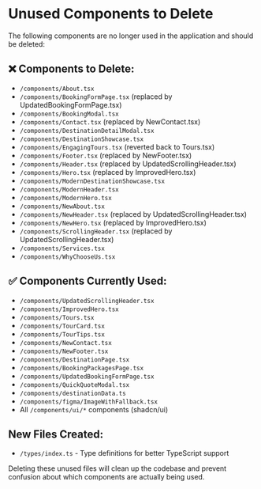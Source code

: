 # Unused Components to Delete

The following components are no longer used in the application and should be deleted:

## ❌ Components to Delete:
- `/components/About.tsx`
- `/components/BookingFormPage.tsx` (replaced by UpdatedBookingFormPage.tsx)
- `/components/BookingModal.tsx`
- `/components/Contact.tsx` (replaced by NewContact.tsx)
- `/components/DestinationDetailModal.tsx`
- `/components/DestinationShowcase.tsx`
- `/components/EngagingTours.tsx` (reverted back to Tours.tsx)
- `/components/Footer.tsx` (replaced by NewFooter.tsx)
- `/components/Header.tsx` (replaced by UpdatedScrollingHeader.tsx)
- `/components/Hero.tsx` (replaced by ImprovedHero.tsx)
- `/components/ModernDestinationShowcase.tsx`
- `/components/ModernHeader.tsx`
- `/components/ModernHero.tsx`
- `/components/NewAbout.tsx`
- `/components/NewHeader.tsx` (replaced by UpdatedScrollingHeader.tsx)
- `/components/NewHero.tsx` (replaced by ImprovedHero.tsx)
- `/components/ScrollingHeader.tsx` (replaced by UpdatedScrollingHeader.tsx)
- `/components/Services.tsx`
- `/components/WhyChooseUs.tsx`

## ✅ Components Currently Used:
- `/components/UpdatedScrollingHeader.tsx`
- `/components/ImprovedHero.tsx`
- `/components/Tours.tsx`
- `/components/TourCard.tsx`
- `/components/TourTips.tsx`
- `/components/NewContact.tsx`
- `/components/NewFooter.tsx`
- `/components/DestinationPage.tsx`
- `/components/BookingPackagesPage.tsx`
- `/components/UpdatedBookingFormPage.tsx`
- `/components/QuickQuoteModal.tsx`
- `/components/destinationData.ts`
- `/components/figma/ImageWithFallback.tsx`
- All `/components/ui/*` components (shadcn/ui)

## New Files Created:
- `/types/index.ts` - Type definitions for better TypeScript support

Deleting these unused files will clean up the codebase and prevent confusion about which components are actually being used.